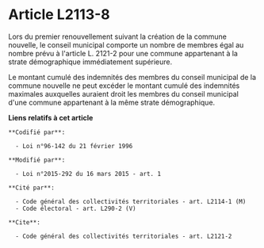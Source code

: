 # Article L2113-8

Lors du premier renouvellement suivant la création de la commune nouvelle, le conseil municipal comporte un nombre de membres
égal au nombre prévu à l'article L. 2121-2 pour une commune appartenant à la strate démographique immédiatement supérieure. 

Le montant cumulé des indemnités des membres du conseil municipal de la commune nouvelle ne peut excéder le montant cumulé
des indemnités maximales auxquelles auraient droit les membres du conseil municipal d'une commune appartenant à la même
strate démographique.

**Liens relatifs à cet article**

	**Codifié par**:

	  - Loi n°96-142 du 21 février 1996

	**Modifié par**:

	  - Loi n°2015-292 du 16 mars 2015 - art. 1

	**Cité par**:

	  - Code général des collectivités territoriales - art. L2114-1 (M)
	  - Code électoral - art. L290-2 (V)

	**Cite**:

	  - Code général des collectivités territoriales - art. L2121-2
